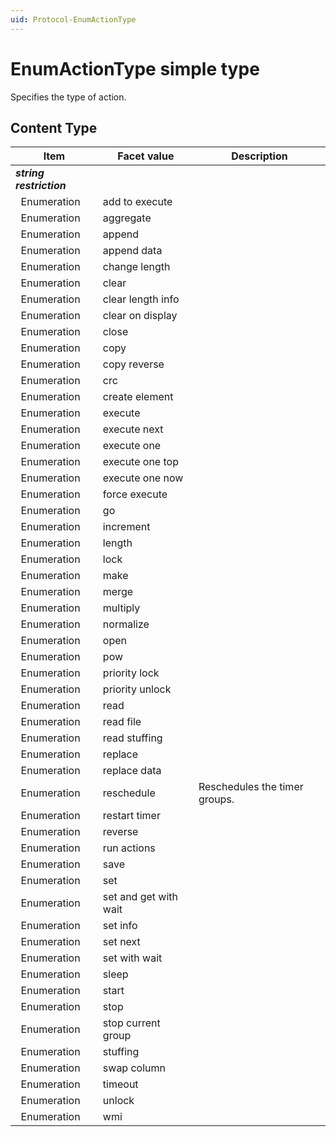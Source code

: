 ```yaml
---
uid: Protocol-EnumActionType
---
```


# EnumActionType simple type

Specifies the type of action.

## Content Type

|Item|Facet value|Description|
|--- |--- |--- |
|***string restriction***|||
|&nbsp;&nbsp;Enumeration|add to execute||
|&nbsp;&nbsp;Enumeration|aggregate||
|&nbsp;&nbsp;Enumeration|append||
|&nbsp;&nbsp;Enumeration|append data||
|&nbsp;&nbsp;Enumeration|change length||
|&nbsp;&nbsp;Enumeration|clear||
|&nbsp;&nbsp;Enumeration|clear length info||
|&nbsp;&nbsp;Enumeration|clear on display||
|&nbsp;&nbsp;Enumeration|close||
|&nbsp;&nbsp;Enumeration|copy||
|&nbsp;&nbsp;Enumeration|copy reverse||
|&nbsp;&nbsp;Enumeration|crc||
|&nbsp;&nbsp;Enumeration|create element||
|&nbsp;&nbsp;Enumeration|execute||
|&nbsp;&nbsp;Enumeration|execute next||
|&nbsp;&nbsp;Enumeration|execute one||
|&nbsp;&nbsp;Enumeration|execute one top||
|&nbsp;&nbsp;Enumeration|execute one now||
|&nbsp;&nbsp;Enumeration|force execute||
|&nbsp;&nbsp;Enumeration|go||
|&nbsp;&nbsp;Enumeration|increment||
|&nbsp;&nbsp;Enumeration|length||
|&nbsp;&nbsp;Enumeration|lock||
|&nbsp;&nbsp;Enumeration|make||
|&nbsp;&nbsp;Enumeration|merge||
|&nbsp;&nbsp;Enumeration|multiply||
|&nbsp;&nbsp;Enumeration|normalize||
|&nbsp;&nbsp;Enumeration|open||
|&nbsp;&nbsp;Enumeration|pow||
|&nbsp;&nbsp;Enumeration|priority lock||
|&nbsp;&nbsp;Enumeration|priority unlock||
|&nbsp;&nbsp;Enumeration|read||
|&nbsp;&nbsp;Enumeration|read file||
|&nbsp;&nbsp;Enumeration|read stuffing||
|&nbsp;&nbsp;Enumeration|replace||
|&nbsp;&nbsp;Enumeration|replace data||
|&nbsp;&nbsp;Enumeration|reschedule|Reschedules the timer groups.|
|&nbsp;&nbsp;Enumeration|restart timer||
|&nbsp;&nbsp;Enumeration|reverse||
|&nbsp;&nbsp;Enumeration|run actions||
|&nbsp;&nbsp;Enumeration|save||
|&nbsp;&nbsp;Enumeration|set||
|&nbsp;&nbsp;Enumeration|set and get with wait||
|&nbsp;&nbsp;Enumeration|set info||
|&nbsp;&nbsp;Enumeration|set next||
|&nbsp;&nbsp;Enumeration|set with wait||
|&nbsp;&nbsp;Enumeration|sleep||
|&nbsp;&nbsp;Enumeration|start||
|&nbsp;&nbsp;Enumeration|stop||
|&nbsp;&nbsp;Enumeration|stop current group||
|&nbsp;&nbsp;Enumeration|stuffing||
|&nbsp;&nbsp;Enumeration|swap column||
|&nbsp;&nbsp;Enumeration|timeout||
|&nbsp;&nbsp;Enumeration|unlock||
|&nbsp;&nbsp;Enumeration|wmi||
